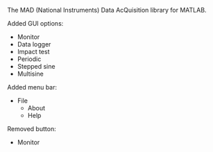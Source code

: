 The MAD (National Instruments) Data AcQuisition library for MATLAB.

Added GUI options:
- Monitor
- Data logger
- Impact test
- Periodic
- Stepped sine
- Multisine

Added menu bar:
- File
  - About
  - Help

Removed button:
- Monitor
